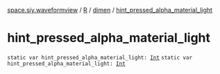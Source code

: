 [space.siy.waveformview](../../index.md) / [R](../index.md) / [dimen](index.md) / [hint_pressed_alpha_material_light](./hint_pressed_alpha_material_light.md)

# hint_pressed_alpha_material_light

`static var hint_pressed_alpha_material_light: `[`Int`](https://kotlinlang.org/api/latest/jvm/stdlib/kotlin/-int/index.html)
`static var hint_pressed_alpha_material_light: `[`Int`](https://kotlinlang.org/api/latest/jvm/stdlib/kotlin/-int/index.html)